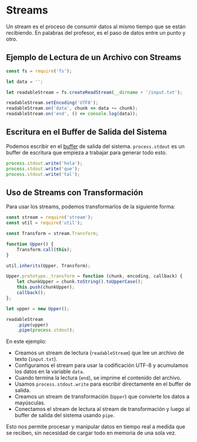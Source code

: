 # Streams

Un stream es el proceso de consumir datos al mismo tiempo que se están recibiendo. En palabras del profesor, es el paso de datos entre un punto y otro.

## Ejemplo de Lectura de un Archivo con Streams

```javascript
const fs = require('fs');

let data = '';

let readableStream = fs.createReadStream(__dirname + '/input.txt');

readableStream.setEncoding('UTF8');
readableStream.on('data', chunk => data += chunk);
readableStream.on('end', () => console.log(data));
```

## Escritura en el Buffer de Salida del Sistema

Podemos escribir en el [buffer](021%20-%20Buffers.md) de salida del sistema. `process.stdout` es un buffer de escritura que empieza a trabajar para generar todo esto.

```javascript
process.stdout.write('hola');
process.stdout.write('que');
process.stdout.write('tal');
```

## Uso de Streams con Transformación

Para usar los streams, podemos transformarlos de la siguiente forma:

```javascript
const stream = require('stream');
const util = require('util');

const Transform = stream.Transform;

function Upper() {
    Transform.call(this);
}

util.inherits(Upper, Transform);

Upper.prototype._transform = function (chunk, encoding, callback) {
    let chunkUpper = chunk.toString().toUpperCase();
    this.push(chunkUpper);
    callback();
};

let upper = new Upper();

readableStream
    .pipe(upper)
    .pipe(process.stdout);
```

En este ejemplo:

- Creamos un stream de lectura (`readableStream`) que lee un archivo de texto (`input.txt`).
- Configuramos el stream para usar la codificación UTF-8 y acumulamos los datos en la variable `data`.
- Cuando termina la lectura (`end`), se imprime el contenido del archivo.
- Usamos `process.stdout.write` para escribir directamente en el buffer de salida.
- Creamos un stream de transformación (`Upper`) que convierte los datos a mayúsculas.
- Conectamos el stream de lectura al stream de transformación y luego al buffer de salida del sistema usando `pipe`.

Esto nos permite procesar y manipular datos en tiempo real a medida que se reciben, sin necesidad de cargar todo en memoria de una sola vez.
